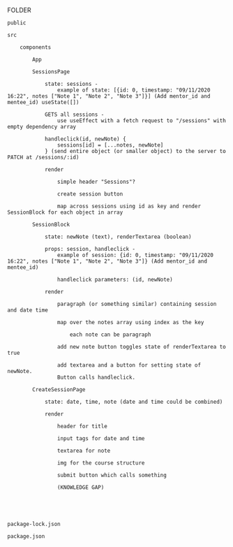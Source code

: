 FOLDER

    public

    src

        components

            App 

            SessionsPage 

                state: sessions -
                    example of state: [{id: 0, timestamp: "09/11/2020 16:22", notes ["Note 1", "Note 2", "Note 3"]}] (Add mentor_id and mentee_id) useState([])

                GETS all sessions -
                    use useEffect with a fetch request to "/sessions" with empty dependency array

                handleclick(id, newNote) {
                    sessions[id] = [...notes, newNote]
                } (send entire object (or smaller object) to the server to PATCH at /sessions/:id)

                render
                    
                    simple header "Sessions"?

                    create session button

                    map across sessions using id as key and render SessionBlock for each object in array

            SessionBlock 

                state: newNote (text), renderTextarea (boolean)

                props: session, handleclick -
                    example of session: {id: 0, timestamp: "09/11/2020 16:22", notes ["Note 1", "Note 2", "Note 3"]} (Add mentor_id and mentee_id) 

                    handleclick parameters: (id, newNote)

                render 

                    paragraph (or something similar) containing session and date time

                    map over the notes array using index as the key

                        each note can be paragraph

                    add new note button toggles state of renderTextarea to true

                    add textarea and a button for setting state of newNote.
                    Button calls handleclick.

            CreateSessionPage

                state: date, time, note (date and time could be combined)

                render

                    header for title

                    input tags for date and time

                    textarea for note

                    img for the course structure

                    submit button which calls something
                    
                    (KNOWLEDGE GAP)





    package-lock.json

    package.json
